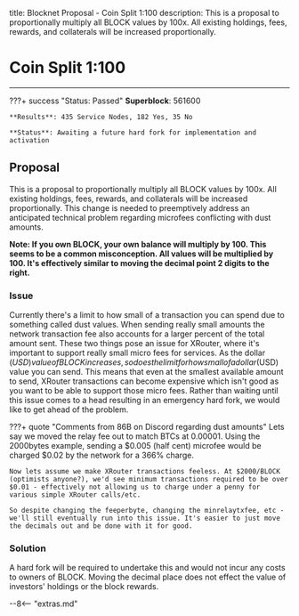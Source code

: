title: Blocknet Proposal - Coin Split 1:100
description: This is a proposal to proportionally multiply all BLOCK values by 100x. All existing holdings, fees, rewards, and collaterals will be increased proportionally.


# Coin Split 1:100 

---

???+ success "Status: Passed"
    **Superblock**: 561600

    **Results**: 435 Service Nodes, 182 Yes, 35 No

    **Status**: Awaiting a future hard fork for implementation and activation

## Proposal
This is a proposal to proportionally multiply all BLOCK values by 100x. All existing holdings, fees, rewards, and collaterals will be increased proportionally. This change is needed to preemptively address an anticipated technical problem regarding microfees conflicting with dust amounts.

**Note: If you own BLOCK, your own balance will multiply by 100. This seems to be a common misconception. All values will be multiplied by 100. It's effectively similar to moving the decimal point 2 digits to the right.**

### Issue

Currently there's a limit to how small of a transaction you can spend due to something called dust values. When sending really small amounts the network transaction fee also accounts for a larger percent of the total amount sent. These two things pose an issue for XRouter, where it's important to support really small micro fees for services. As the dollar ($USD) value of BLOCK increases, so does the limit for how small of a dollar ($USD) value you can send. This means that even at the smallest available amount to send, XRouter transactions can become expensive which isn't good as you want to be able to support those micro fees. Rather than waiting until this issue comes to a head resulting in an emergency hard fork, we would like to get ahead of the problem.

???+ quote "Comments from 86B on Discord regarding dust amounts"
	Lets say we moved the relay fee out to match BTCs at 0.00001. Using the 2000bytes example, sending a $0.005 (half cent) microfee would be charged $0.02 by the network for a 366% charge.
	
	Now lets assume we make XRouter transactions feeless. At $2000/BLOCK (optimists anyone?), we'd see minimum transactions required to be over $0.01 - effectively not allowing us to charge under a penny for various simple XRouter calls/etc.
	
	So despite changing the feeperbyte, changing the minrelaytxfee, etc - we'll still eventually run into this issue. It's easier to just move the decimals out and be done with it for good.

### Solution

A hard fork will be required to undertake this and would not incur any costs to owners of BLOCK. Moving the decimal place does not effect the value of investors' holdings or the block rewards. 













<script type="text/javascript">
// read instructions for related links in ../snippets/extras.md
var relatedLinks = [];
</script>

--8<-- "extras.md"






